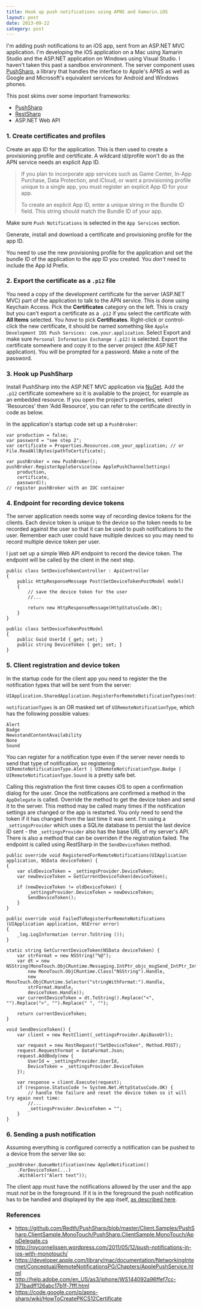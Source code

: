 ```yaml
---
title: Hook up push notifications using APNS and Xamarin.iOS
layout: post
date: 2013-09-22
category: post
---
```


I'm adding push notifications to an iOS app, sent from an ASP.NET MVC application. I'm developing the iOS application on a Mac using Xamarin Studio and the ASP.NET application on Windows using Visual Studio. I haven't taken this past a sandbox environment. The server component uses [PushSharp](https://github.com/Redth/PushSharp), a library that handles the interface to Apple's APNS as well as Google and Microsoft's equivalent services for Android and Windows phones.

This post skims over some important frameworks:

- [PushSharp](https://github.com/Redth/PushSharp)
- [RestSharp](http://restsharp.org/)
- ASP.NET Web API

### 1. Create certificates and profiles

Create an app ID for the application. This is then used to create a provisioning profile and certificate. A wildcard id/profile won't do as the APN service needs an explicit App ID.

> If you plan to incorporate app services such as Game Center, In-App Purchase, Data Protection, and iCloud, or want a provisioning profile unique to a single app, you must register an explicit App ID for your app.
>
> To create an explicit App ID, enter a unique string in the Bundle ID field. This string should match the Bundle ID of your app.

Make sure `Push Notifications` is selected in the `App Services` section.

Generate, install and download a certificate and provisioning profile for the app ID.

You need to use the new provisioning profile for the application and set the bundle ID of the application to the app ID you created. You _don't_ need to include the App Id Prefix.


### 2. Export the certificate as a `.p12` file

You need a copy of the development certificate for the server (ASP.NET MVC) part of the application to talk to the APN service. This is done using Keychain Access. Pick the **Certificates** category on the left. This is crazy but you can't export a certificate as a `.p12` if you select the certificate with **All Items** selected. You _have_ to pick **Certificates**. Right-click or control-click the new certificate, it should be named something like `Apple Development IOS Push Services: com.your.application`. Select Export and make sure `Personal Information Exchange (.p12)` is selected. Export the certificate somewhere and copy it to the server project (the ASP.NET application). You will be prompted for a password. Make a note of the password.

### 3. Hook up PushSharp

Install PushSharp into the ASP.NET MVC application via [NuGet](https://www.nuget.org/packages/PushSharp). Add the `.p12` certificate somewhere so it is available to the project, for example as an embedded resource. If you open the project's properties, select 'Resources' then 'Add Resource', you can refer to the certificate directly in code as below.

In the application's startup code set up a `PushBroker`:

	var production = false;
	var password = "see step 2";
	var certificate = Properties.Resources.com_your_application; // or File.ReadAllBytes(pathToCertificate);

	var pushBroker = new PushBroker();
	pushBroker.RegisterAppleService(new ApplePushChannelSettings(
		production,
		certificate,
		password));
	// register pushBroker with an IOC container


### 4. Endpoint for recording device tokens

The server application needs some way of recording device tokens for the clients. Each device token is unique to the device so the token needs to be recorded against the user so that it can be used to push notifications to the user. Remember each user could have multiple devices so you may need to record multiple device token per user.

I just set up a simple Web API endpoint to record the device token. The endpoint will be called by the client in the next step.

    public class SetDeviceTokenController : ApiController
    {
        public HttpResponseMessage Post(SetDeviceTokenPostModel model)
        {
        	// save the device token for the user
        	//...

            return new HttpResponseMessage(HttpStatusCode.OK);
        }
    }

    public class SetDeviceTokenPostModel
    {
        public Guid UserId { get; set; }
        public string DeviceToken { get; set; }
    }

### 5. Client registration and device token

In the startup code for the client app you need to register the the notification types that will be sent from the server:

	UIApplication.SharedApplication.RegisterForRemoteNotificationTypes(notificationTypes);

`notificationTypes` is an OR masked set of `UIRemoteNotificationType`, which has the following possible values:

	Alert
	Badge
	NewsstandContentAvailability
	None
	Sound

You can register for a notification type even if the server never needs to send that type of notification, so registering `UIRemoteNotificationType.Alert | UIRemoteNotificationType.Badge | UIRemoteNotificationType.Sound` is a pretty safe bet.

Calling this registration the first time causes iOS to open a confirmation dialog for the user. Once the notifications are confirmed a method in the `AppDelegate` is called. Override the method to get the device token and send it to the server. This method may be called many times if the notification settings are changed or the app is restarted. You only need to send the token if it has changed from the last time it was sent. I'm using a `_settingsProvider` which uses a SQLite database to persist the last device ID sent - the `_settingsProvider` also has the base URL of my server's API. There is also a method that can be overriden if the registration failed. The endpoint is called using RestSharp in the `SendDeviceToken` method.

	public override void RegisteredForRemoteNotifications(UIApplication application, NSData deviceToken) {
	{
		var oldDeviceToken = _settingsProvider.DeviceToken;
		var newDeviceToken = GetCurrentDeviceToken(deviceToken);

		if (newDeviceToken != oldDeviceToken) {
			_settingsProvider.DeviceToken = newDeviceToken;
			SendDeviceToken();
		}
	}

	public override void FailedToRegisterForRemoteNotifications (UIApplication application, NSError error)
	{
		_log.LogInformation (error.ToString ());
	}

	static string GetCurrentDeviceToken(NSData deviceToken) {
		var strFormat = new NSString("%@");
		var dt = new NSString(MonoTouch.ObjCRuntime.Messaging.IntPtr_objc_msgSend_IntPtr_IntPtr(
			new MonoTouch.ObjCRuntime.Class("NSString").Handle, 
			new MonoTouch.ObjCRuntime.Selector("stringWithFormat:").Handle, 
			strFormat.Handle, 
			deviceToken.Handle));
		var currentDeviceToken = dt.ToString().Replace("<", "").Replace(">", "").Replace(" ", "");

		return currentDeviceToken;
	}

	void SendDeviceToken() {
		var client = new RestClient(_settingsProvider.ApiBaseUrl);

		var request = new RestRequest("SetDeviceToken", Method.POST);
		request.RequestFormat = DataFormat.Json;
		request.AddBody(new {
			UserId = _settingsProvider.UserId,
			DeviceToken = _settingsProvider.DeviceToken
		});

		var response = client.Execute(request);
		if (response.StatusCode != System.Net.HttpStatusCode.OK) {
			// handle the failure and reset the device token so it will try again next time:
			//...
			_settingsProvider.DeviceToken = "";
		}
	}


### 6. Sending a push notification

Assuming everything is configured correctly a notification can be pushed to a device from the server like so:

	_pushBroker.QueueNotification(new AppleNotification()
		.ForDeviceToken(...)
		.WithAlert("Alert text"));

The client app must have the notifications allowed by the user and the app must _not_ be in the foreground. If it is in the foreground the push notification has to be handled and displayed by the app itself, [as described here](http://roycornelissen.wordpress.com/2011/05/12/push-notifications-in-ios-with-monotouch/).


### References

- <https://github.com/Redth/PushSharp/blob/master/Client.Samples/PushSharp.ClientSample.MonoTouch/PushSharp.ClientSample.MonoTouch/AppDelegate.cs>
- <http://roycornelissen.wordpress.com/2011/05/12/push-notifications-in-ios-with-monotouch/>
- <https://developer.apple.com/library/mac/documentation/NetworkingInternet/Conceptual/RemoteNotificationsPG/Chapters/ApplePushService.html>
- <http://help.adobe.com/en_US/as3/iphone/WS144092a96ffef7cc-371badff126abc17b1f-7fff.html>
- <https://code.google.com/p/apns-sharp/wiki/HowToCreatePKCS12Certificate>